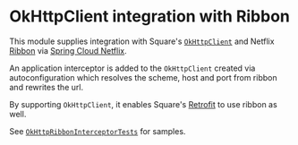 # OkHttpClient integration with Ribbon

This module supplies integration with Square's [`OkHttpClient`](http://square.github.io/okhttp/) and Netflix [Ribbon](https://github.com/Netflix/ribbon) via [Spring Cloud Netflix](https://github.com/spring-cloud/spring-cloud-netflix).

An application interceptor is added to the `OkHttpClient` created via autoconfiguration which resolves the scheme, host and port from ribbon and rewrites the url.

By supporting `OkHttpClient`, it enables Square's [Retrofit](http://square.github.io/retrofit/) to use ribbon as well.

See [`OkHttpRibbonInterceptorTests`](https://github.com/spencergibb/okhttp-ribbon/blob/master/src/test/java/org/springframework/cloud/square/okhttp/OkHttpRibbonInterceptorTests.java#L51-L66) for samples.